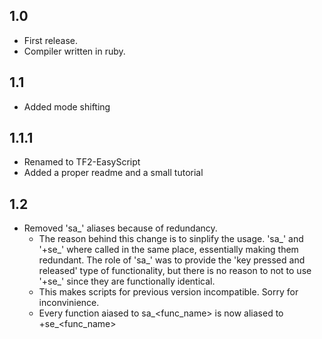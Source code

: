 ## 1.0  

 * First release.
 * Compiler written in ruby.

## 1.1

 * Added mode shifting

## 1.1.1 

 * Renamed to TF2-EasyScript
 * Added a proper readme and a small tutorial

## 1.2

 * Removed 'sa_' aliases because of redundancy.
   * The reason behind this change is to sinplify the usage. 'sa_' and '+se_' where called in the same place, essentially making them redundant. The role of 'sa_' was to provide the 'key pressed and released' type of functionality, but there is no reason to not to use '+se_' since they are functionally identical.   
   * This makes scripts for previous version incompatible. Sorry for inconvinience.
   * Every function aiased to sa_<func_name> is now aliased to +se_<func_name>
